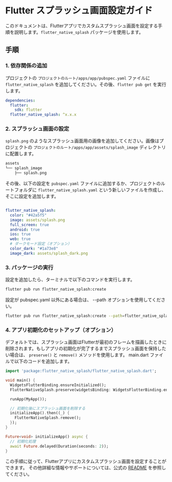 # Flutter スプラッシュ画面設定ガイド

このドキュメントは、Flutterアプリでカスタムスプラッシュ画面を設定する手順を説明します。`flutter_native_splash` パッケージを使用します。

## 手順

### 1. 依存関係の追加

プロジェクトの `プロジェクトのルート/apps/app/pubspec.yaml` ファイルに `flutter_native_splash` を追加してください。その後、`flutter pub get` を実行します。

```yaml
dependencies:
  flutter:
    sdk: flutter
  flutter_native_splash: ^x.x.x
```  

### 2. スプラッシュ画面の設定

  `splash.png` のようなスプラッシュ画面用の画像を追加してください。画像はプロジェクトの `プロジェクトのルート/apps/app/assets/splash_image` ディレクトリに配置します。

```md
assets
└── splash_image
    ├── splash.png
```

  その後、以下の設定を `pubspec.yaml` ファイルに追加するか、プロジェクトのルートフォルダに `flutter_native_splash.yaml` という新しいファイルを作成し、そこに設定を追加します。

```yaml

flutter_native_splash:
  color: "#42a5f5"
  image: assets/splash.png
  full_screen: true
  android: true
  ios: true
  web: true
  # ダークモード設定（オプション）
  color_dark: "#1a73e8"
  image_dark: assets/splash_dark.png
  ```

### 3. パッケージの実行

設定を追加したら、ターミナルで以下のコマンドを実行します。

```sh
flutter pub run flutter_native_splash:create
```

設定が pubspec.yaml 以外にある場合は、 --path オプションを使用してください。

```sh
flutter pub run flutter_native_splash:create --path=flutter_native_splash.yaml
```

### 4. アプリ初期化のセットアップ（オプション）

デフォルトでは、スプラッシュ画面はFlutterが最初のフレームを描画したときに削除されます。もしアプリの初期化が完了するまでスプラッシュ画面を保持したい場合は、 `preserve()` と `remove()` メソッドを使用します。
main.dart ファイルで以下のコードを追加します。

```dart
import 'package:flutter_native_splash/flutter_native_splash.dart';

void main() {
  WidgetsFlutterBinding.ensureInitialized();
  FlutterNativeSplash.preserve(widgetsBinding: WidgetsFlutterBinding.ensureInitialized());

  runApp(MyApp());

  // 初期化後にスプラッシュ画面を削除する
  initializeApp().then((_) {
    FlutterNativeSplash.remove();
  });
}

Future<void> initializeApp() async {
  // 初期化処理
  await Future.delayed(Duration(seconds: 2));
}
```

この手順に従って、Flutterアプリにカスタムスプラッシュ画面を設定することができます。
その他詳細な情報やサポートについては、公式の [README](https://pub.dev/packages/flutter_native_splash) を参照してください。
